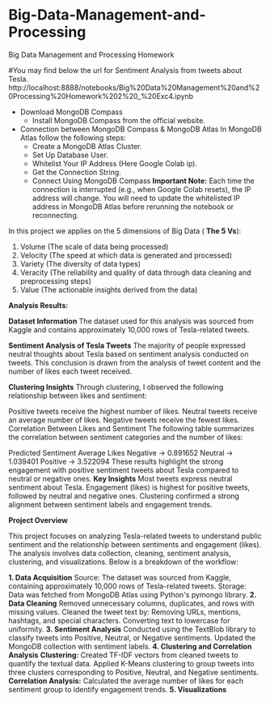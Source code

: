 # Big-Data-Management-and-Processing
Big Data Management and Processing Homework 

#You may find below the url for Sentiment Analysis from tweets about Tesla. 
http://localhost:8888/notebooks/Big%20Data%20Management%20and%20Processing%20Homework%202%20_%20Exc4.ipynb

- Download MongoDB Compass
    - Install MongoDB Compass from the official website.
- Connection between MongoDB Compass & MongoDB Atlas
  In MongoDB Atlas follow the following steps:
    - Create a MongoDB Atlas Cluster.
    - Set Up Database User.
    - Whitelist Your IP Address (Here Google Colab ip).
    - Get the Connection String.
    - Connect Using MongoDB Compass
**Important Note:**
Each time the connection is interrupted (e.g., when Google Colab resets), the IP address will change.
You will need to update the whitelisted IP address in MongoDB Atlas before rerunning the notebook or reconnecting.

In this project we applies on the 5 dimensions of Big Data ( **The 5 Vs**):
1. Volume (The scale of data being processed)
2. Velocity (The speed at which data is generated and processed)
3. Variety (The diversity of data types)
4. Veracity (The reliability and quality of data through data cleaning and preprocessing steps)
5. Value (The actionable insights derived from the data)

**Analysis Results:**

**Dataset Information**
The dataset used for this analysis was sourced from Kaggle and contains approximately 10,000 rows of Tesla-related tweets.

**Sentiment Analysis of Tesla Tweets**
The majority of people expressed neutral thoughts about Tesla based on sentiment analysis conducted on tweets. This conclusion is drawn from the analysis of tweet content and the number of likes each tweet received.

**Clustering Insights**
Through clustering, I observed the following relationship between likes and sentiment:

Positive tweets receive the highest number of likes.
Neutral tweets receive an average number of likes.
Negative tweets receive the fewest likes.
Correlation Between Likes and Sentiment
The following table summarizes the correlation between sentiment categories and the number of likes:

Predicted Sentiment	Average Likes
Negative ->	0.891652
Neutral	-> 1.039401
Positive -> 3.522094
These results highlight the strong engagement with positive sentiment tweets about Tesla compared to neutral or negative ones.
**Key Insights**
Most tweets express neutral sentiment about Tesla.
Engagement (likes) is highest for positive tweets, followed by neutral and negative ones.
Clustering confirmed a strong alignment between sentiment labels and engagement trends.

**Project Overview**

This project focuses on analyzing Tesla-related tweets to understand public sentiment and the relationship between sentiments and engagement (likes). The analysis involves data collection, cleaning, sentiment analysis, clustering, and visualizations. Below is a breakdown of the workflow:

**1. Data Acquisition**
Source: The dataset was sourced from Kaggle, containing approximately 10,000 rows of Tesla-related tweets.
Storage: Data was fetched from MongoDB Atlas using Python's pymongo library.
**2. Data Cleaning**
Removed unnecessary columns, duplicates, and rows with missing values.
Cleaned the tweet text by:
Removing URLs, mentions, hashtags, and special characters.
Converting text to lowercase for uniformity.
**3. Sentiment Analysis**
Conducted using the TextBlob library to classify tweets into Positive, Neutral, or Negative sentiments.
Updated the MongoDB collection with sentiment labels.
**4. Clustering and Correlation Analysis**
**Clustering:**
Created TF-IDF vectors from cleaned tweets to quantify the textual data.
Applied K-Means clustering to group tweets into three clusters corresponding to Positive, Neutral, and Negative sentiments.
**Correlation Analysis:**
Calculated the average number of likes for each sentiment group to identify engagement trends.
**5. Visualizations**
